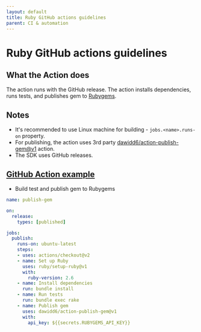 ```yaml
---
layout: default
title: Ruby GitHub actions guidelines
parent: CI & automation
---
```


# Ruby GitHub actions guidelines

## What the Action does
The action runs with the GitHub release. The action installs dependencies, runs tests, and publishes gem to [Rubygems](https://rubygems.org/gems/kontent-delivery-sdk-ruby).

## Notes
- It's recommended to use Linux machine for building - `jobs.<name>.runs-on` property.
- For publishing, the action uses 3rd party [dawidd6/action-publish-gem@v1](https://github.com/dawidd6/action-publish-gem) action.
- The SDK uses GitHub releases.

## [GitHub Action example](https://github.com/kontent-ai/kontent-delivery-sdk-ruby/blob/master/.github/workflows/publish-gem.yml)
- Build test and publish gem to Rubygems
```yaml
name: publish-gem

on:
  release:
    types: [published]

jobs:
  publish:
    runs-on: ubuntu-latest
    steps:
    - uses: actions/checkout@v2
    - name: Set up Ruby
      uses: ruby/setup-ruby@v1
      with:
        ruby-version: 2.6
    - name: Install dependencies
      run: bundle install
    - name: Run tests
      run: bundle exec rake
    - name: Publish gem
      uses: dawidd6/action-publish-gem@v1
      with:
        api_key: ${{secrets.RUBYGEMS_API_KEY}}
```